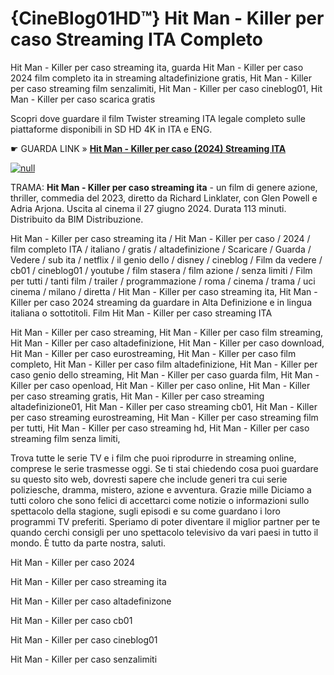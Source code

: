 # {CineBlog01HD™} Hit Man - Killer per caso Streaming ITA Completo

Hit Man - Killer per caso streaming ita, guarda Hit Man - Killer per caso 2024 film completo ita in streaming altadefinizione gratis, Hit Man - Killer per caso streaming film senzalimiti, Hit Man - Killer per caso cineblog01, Hit Man - Killer per caso scarica gratis

Scopri dove guardare il film Twister streaming ITA legale completo sulle piattaforme disponibili in SD HD 4K in ITA e ENG.

☛ GUARDA LINK » **[Hit Man - Killer per caso (2024) Streaming ITA](https://popcorn-tv.online/it/movie/974635/hit-man)**

[![null](https://static.vecteezy.com/system/resources/thumbnails/034/325/871/small_2x/play-button-animation-play-and-music-icon-free-video.jpg)](https://popcorn-tv.online/it/movie/974635/hit-man)

TRAMA: **Hit Man - Killer per caso streaming ita** - un film di genere azione, thriller, commedia del 2023, diretto da Richard Linklater, con Glen Powell e Adria Arjona. Uscita al cinema il 27 giugno 2024. Durata 113 minuti. Distribuito da BIM Distribuzione.

Hit Man - Killer per caso streaming ita / Hit Man - Killer per caso / 2024 / film completo ITA / italiano / gratis / altadefinizione / Scaricare / Guarda / Vedere / sub ita / netflix / il genio dello / disney / cineblog / Film da vedere / cb01 / cineblog01 / youtube / film stasera / film azione / senza limiti / Film per tutti / tanti film / trailer / programmazione / roma / cinema / trama / uci cinema / milano / diretta / Hit Man - Killer per caso streaming ita, Hit Man - Killer per caso 2024 streaming da guardare in Alta Definizione e in lingua italiana o sottotitoli. Film Hit Man - Killer per caso streaming ITA

Hit Man - Killer per caso streaming, Hit Man - Killer per caso film streaming, Hit Man - Killer per caso altadefinizione, Hit Man - Killer per caso download, Hit Man - Killer per caso eurostreaming, Hit Man - Killer per caso film completo, Hit Man - Killer per caso film altadefinizione, Hit Man - Killer per caso genio dello streaming, Hit Man - Killer per caso guarda film, Hit Man - Killer per caso openload, Hit Man - Killer per caso online, Hit Man - Killer per caso streaming gratis, Hit Man - Killer per caso streaming altadefinizione01, Hit Man - Killer per caso streaming cb01, Hit Man - Killer per caso streaming eurostreaming, Hit Man - Killer per caso streaming film per tutti, Hit Man - Killer per caso streaming hd, Hit Man - Killer per caso streaming film senza limiti,

Trova tutte le serie TV e i film che puoi riprodurre in streaming online, comprese le serie trasmesse oggi. Se ti stai chiedendo cosa puoi guardare su questo sito web, dovresti sapere che include generi tra cui serie poliziesche, dramma, mistero, azione e avventura. Grazie mille Diciamo a tutti coloro che sono felici di accettarci come notizie o informazioni sullo spettacolo della stagione, sugli episodi e su come guardano i loro programmi TV preferiti. Speriamo di poter diventare il miglior partner per te quando cerchi consigli per uno spettacolo televisivo da vari paesi in tutto il mondo. È tutto da parte nostra, saluti.

Hit Man - Killer per caso 2024

Hit Man - Killer per caso streaming ita

Hit Man - Killer per caso altadefinizone

Hit Man - Killer per caso cb01

Hit Man - Killer per caso cineblog01

Hit Man - Killer per caso senzalimiti
